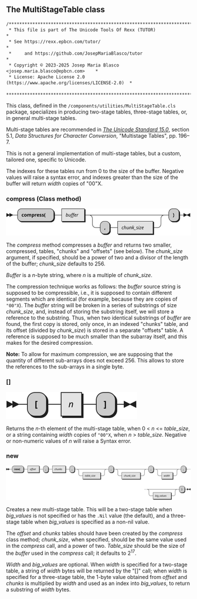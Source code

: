 ## The MultiStageTable class

```
/******************************************************************************
 * This file is part of The Unicode Tools Of Rexx (TUTOR)                     *
 * See https://rexx.epbcn.com/tutor/                                          *
 *     and https://github.com/JosepMariaBlasco/tutor                          *
 * Copyright © 2023-2025 Josep Maria Blasco <josep.maria.blasco@epbcn.com>    *
 * License: Apache License 2.0 (https://www.apache.org/licenses/LICENSE-2.0)  *
 ******************************************************************************/
```

This class, defined in the ``/components/utilities/MultiStageTable.cls`` package, specializes in producing two-stage tables, three-stage tables, or, in general multi-stage tables.

Multi-stage tables are recommended in [_The Unicode Standard 15.0_](https://www.unicode.org/versions/Unicode15.0.0/UnicodeStandard-15.0.pdf), section 5.1,
_Data Structures for Character Conversion_, "Multistage Tables", pp. 196–7.

This is not a general implementation of multi-stage tables, but a custom, tailored one, specific to Unicode.

The indexes for these tables run from 0 to the size of the buffer. Negative values will raise a syntax error, and indexes greater than the size of the buffer will return
_width_ copies of "00"X.

### compress (Class method)

![Diagram for the MultiStageTable compress method](../img/MultiStageTable_compress.svg)

The _compress_ method compresses a _buffer_ and returns two smaller, compressed, tables, "chunks" and "offsets" (see below). The _chunk_size_ argument, if specified, should be a power of two and a divisor of the length of
the buffer; _chunk_size_ defaults to 256.

_Buffer_ is a _n_-byte string, where _n_ is a multiple of _chunk_size_.

The compression technique works as follows: the _buffer_ source string is supposed to be compressible, i.e., it is supposed to contain different segments which are identical
(for example, because they are copies of ``"00"X``). The _buffer_ string will be broken in a series of substrings of size _chunk_size_, and,
instead of storing the substring itself, we will store a reference to the substring. Thus, when two identical substrings of _buffer_ are found,
the first copy is stored, only once, in an indexed "chunks" table, and its offset (divided by _chunk_size_) is stored
in a separate "offsets" table. A reference is supposed to be much smaller than the subarray itself, and this makes for the desired compression.

__Note:__ To allow for maximum compression, we are supposing that the quantity of different sub-arrays does not exceed 256. This allows to store the references to the sub-arrays in a single byte.

### []

![Diagram for the MultiStageTable [] method](../img/MultiStageTable_index.svg)

Returns the _n_-th element of the multi-stage table, when 0 < _n_ <= _table_size_, or a string containing _width_ copies of ``"00"X``, when _n_ > _table_size_.
Negative or non-numeric values of _n_ will raise a Syntax error.

### new

![Diagram for the MultiStageTable new class method](../img/MultiStageTable_class_new.svg)

Creates a new multi-stage table. This will be a two-stage table when _big_values_ is not specified or has the ``.Nil`` value (the default),
and a three-stage table when _big_values_ is specified as a non-nil value.

The _offset_ and _chunks_ tables should have been created by the _compress_ class method; _chunk_size_, when specified, should be the same value
used in the _compress_ call, and a power of two. _Table_size_ should be the size of the _buffer_ used in the _compress_ call; it defaults to 2<sup>17</sup>.

_Width_ and _big_values_ are optional. When _width_ is specified for a two-stage table, a string of _width_ bytes will be returned by the "[]" call;
when _width_ is specified for a three-stage table, the 1-byte value obtained from _offset_ and _chunks_ is multiplied by _width_ and used as an index into _big_values_,
to return a substring of _width_ bytes.
